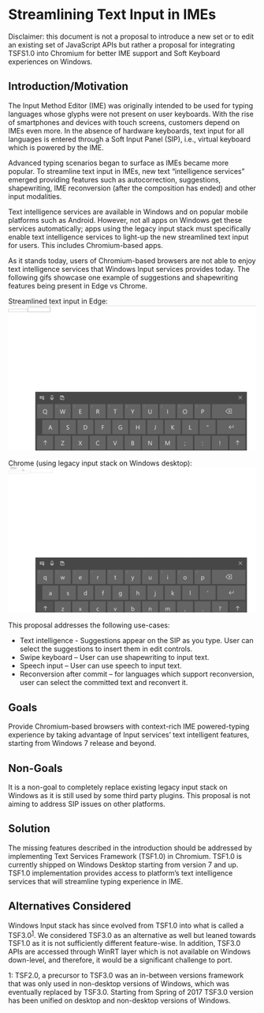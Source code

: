 # Streamlining Text Input in IMEs

Disclaimer: this document is not a proposal to introduce a new set or to edit an existing set of JavaScript APIs but rather a proposal for integrating TSFS1.0 into Chromium for better IME support and Soft Keyboard experiences on Windows.

## Introduction/Motivation
The Input Method Editor (IME) was originally intended to be used for typing languages whose glyphs were not present on user keyboards.
With the rise of smartphones and devices with touch screens, customers depend on IMEs even more. In the absence of hardware keyboards, text input for all languages is entered through a Soft Input Panel (SIP), i.e., virtual keyboard which is powered by the IME.

Advanced typing scenarios began to surface as IMEs became more popular. To streamline text input in IMEs, new text “intelligence services” emerged providing features such as autocorrection, suggestions, shapewriting, IME reconversion (after the composition has ended) and other input modalities.

Text intelligence services are available in Windows and on popular mobile platforms such as Android. However, not all apps on Windows get these services automatically; apps using the legacy input stack must specifically enable text intelligence services to light-up the new streamlined text input for users. This includes Chromium-based apps. 

As it stands today, users of Chromium-based browsers are not able to enjoy text intelligence services that Windows Input services provides today. The following gifs showcase one example of suggestions and shapewriting features being present in Edge vs Chrome.

Streamlined text input in Edge: ![](Edge_IME.gif)

Chrome (using legacy input stack on Windows desktop):![](Chrome_IME.gif)

This proposal addresses the following use-cases:
* Text intelligence - Suggestions appear on the SIP as you type. User can select the suggestions to insert them in edit controls.
* Swipe keyboard – User can use shapewriting to input text.
* Speech input – User can use speech to input text.
* Reconversion after commit – for languages which support reconversion, user can select the committed text and reconvert it.

## Goals
Provide Chromium-based browsers with context-rich IME powered-typing experience by taking advantage of Input services’ text intelligent features, starting from Windows 7 release and beyond.

## Non-Goals
It is a non-goal to completely replace existing legacy input stack on Windows as it is still used by some third party plugins.
This proposal is not aiming to address SIP issues on other platforms.

## Solution
The missing features described in the introduction should be addressed by implementing Text Services Framework (TSF1.0) in Chromium. TSF1.0 is currently shipped on Windows Desktop starting from version 7 and up. TSF1.0 implementation provides access to platform’s text intelligence services that will streamline typing experience in IME.

## Alternatives Considered
Windows Input stack has since evolved from TSF1.0 into what is called a TSF3.0<sup>[1](#tsf3footnote1today)</sup>. We considered TSF3.0 as an alternative as well but leaned towards TSF1.0 as it is not sufficiently different feature-wise. In addition, TSF3.0 APIs are accessed through WinRT layer which is not available on Windows down-level, and therefore, it would be a significant challenge to port.

<a name="tsf3footnote1">1</a>: TSF2.0, a precursor to TSF3.0 was an in-between versions framework that was only used in non-desktop versions of Windows, which was eventually replaced by TSF3.0. Starting from Spring of 2017 TSF3.0 version has been unified on desktop and non-desktop versions of Windows. 
